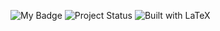 ![My Badge](https://img.shields.io/badge/Hello-World-blue)
![Project Status](https://img.shields.io/badge/Project-Active-brightgreen)
![Built with LaTeX](https://img.shields.io/badge/Built%20with-LaTeX-008080?style=for-the-badge&logo=latex)

